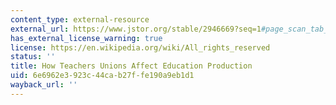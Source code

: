```yaml
---
content_type: external-resource
external_url: https://www.jstor.org/stable/2946669?seq=1#page_scan_tab_contents
has_external_license_warning: true
license: https://en.wikipedia.org/wiki/All_rights_reserved
status: ''
title: How Teachers Unions Affect Education Production
uid: 6e6962e3-923c-44ca-b27f-fe190a9eb1d1
wayback_url: ''
---
```

